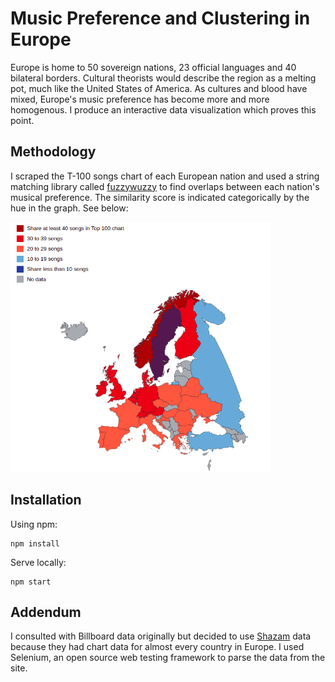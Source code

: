 # Music Preference and Clustering in Europe

Europe is home to 50 sovereign nations, 23 official languages and 40 bilateral borders. Cultural theorists would describe the region as a melting pot, much like the United States of America. As cultures and blood have mixed, Europe's music preference has become more and more homogenous. I produce an interactive data visualization which proves this point.

## Methodology

I scraped the T-100 songs chart of each European nation and used a string matching library called [fuzzywuzzy](https://github.com/seatgeek/fuzzywuzzy) to find overlaps between each nation's musical preference. The similarity score is indicated categorically by the hue in the graph. See below:

<img src="./teaser.png" height="400" />

## Installation

Using npm:

```
npm install
```

Serve locally:

```
npm start
```

## Addendum

I consulted with Billboard data originally but decided to use [Shazam](https://www.shazam.com/charts/) data because they had chart data for almost every country in Europe. I used Selenium, an open source web testing framework to parse the data from the site.